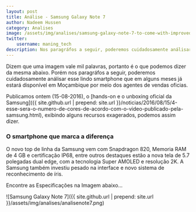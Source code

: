 ```yaml
---
layout: post
title: Análise - Samsung Galaxy Note 7
author: Nadeem Hussen
category: Analises
image: /assets/img/analises/samsung-galaxy-note-7-to-come-with-improved-s-pen-functions-price-hike-expected.jpg
twitter:
    username: maning_tech
description: Nos paragráfos a seguir, poderemos cuidadosamente análisar esse lindo smartphone que em alguns meses já estará disponível em Moçambique por meio dos agentes de vendas oficias.
---
```


Dizem que uma imagem vale mil palavras, portanto é o que podemos dizer da mesma abaixo.
Porém nos paragráfos a seguir, poderemos cuidadosamente análisar esse lindo smartphone que em alguns meses já estará disponível em Moçambique por meio dos agentes de vendas oficias.

Publicamos ontem (15-08-2016), o [hands-on e o unboxing oficial da Samsung]({{ site.github.url | prepend: site.url }}/noticias/2016/08/15/4-esse-sera-o-numero-de-cores-de-acordo-com-o-video-publicado-pela-samsung.html), exibindo alguns recursos exagerados, podemos assim dizer.

### O smartphone que marca a diferença

O novo top de linha da Samsung vem com Snapdragon 820, Memoria RAM de 4 GB e certificação IP68, entre outros destaques estão a nova tela de 5.7 polegadas dual edge, com a tecnologia Super AMOLED e resolução 2K.
A Samsung também investiu pesado na interface e novo sistema de reconhecimento de íris.

Encontre as Especificações na Imagem abaixo...

![Samsung Galaxy Note 7]({{ site.github.url | prepend: site.url }}/assets/img/analises/analisenote7.png)
